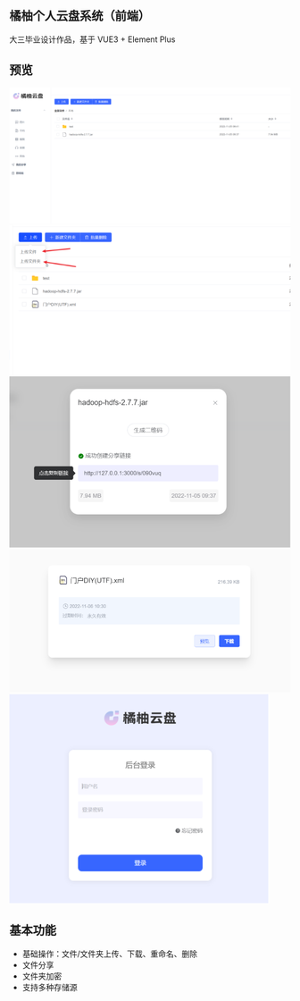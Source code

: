 ## 橘柚个人云盘系统（前端）
大三毕业设计作品，基于 VUE3 + Element Plus

## 预览
![](media/img.png)
![](media/img_1.png)
![](media/img_2.png)
![](media/img_3.png)
![](media/img_4.png)

## 基本功能
* 基础操作：文件/文件夹上传、下载、重命名、删除
* 文件分享
* 文件夹加密
* 支持多种存储源